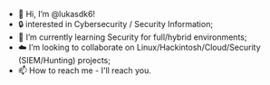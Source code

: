 - 👋 Hi, I’m @lukasdk6!
- 🔒 interested in Cybersecurity / Security Information;
- 🌱 I’m currently learning Security for full/hybrid environments;
- ☁️ I’m looking to collaborate on Linux/Hackintosh/Cloud/Security (SIEM/Hunting) projects;
- 📫 How to reach me - I'll reach you. 

<!---
lukasdk6/lukasdk6 is a ✨ special ✨ repository because its `README.md` (this file) appears on your GitHub profile.
You can click the Preview link to take a look at your changes.
--->
